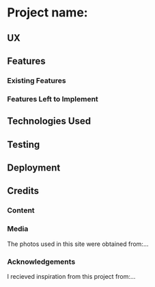 # Project name:

## UX

## Features

### Existing Features

### Features Left to Implement

## Technologies Used

## Testing

## Deployment

## Credits

### Content

### Media

The photos used in this site were obtained from:...

### Acknowledgements

I recieved inspiration from this project from:...
